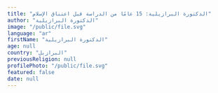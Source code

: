 ```yaml
---
title: "الدكتورة البرازيلية: 15 عامًا من الدراسة قبل اعتناق الإسلام"
author: "الدكتورة البرازيلية"
image: "/public/file.svg"
language: "ar"
firstName: "الدكتورة البرازيلية"
age: null
country: "البرازيل"
previousReligion: null
profilePhoto: "/public/file.svg"
featured: false
date: null
---
```


